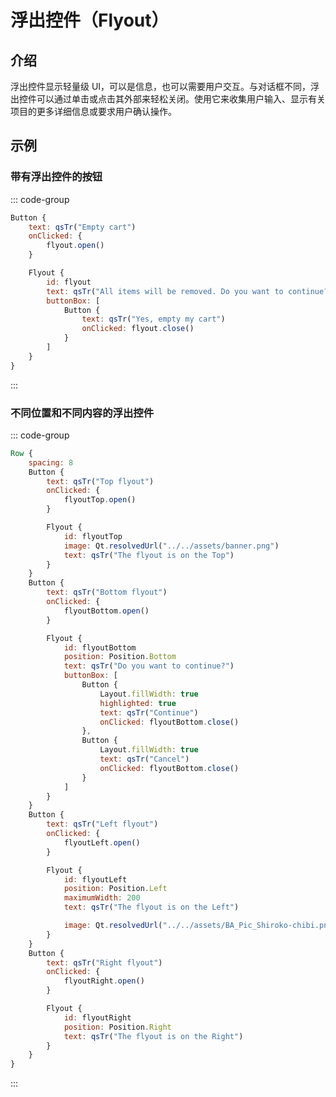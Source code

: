 # 浮出控件（Flyout）

## 介绍

<mcurl name="Flyout" url="https://learn.microsoft.com/zh-cn/windows/apps/design/controls/dialogs-and-flyouts/flyouts"></mcurl>

浮出控件显示轻量级 UI，可以是信息，也可以需要用户交互。与对话框不同，浮出控件可以通过单击或点击其外部来轻松关闭。使用它来收集用户输入、显示有关项目的更多详细信息或要求用户确认操作。

## 示例

### 带有浮出控件的按钮

::: code-group

```qml
Button {
    text: qsTr("Empty cart")
    onClicked: {
        flyout.open()
    }

    Flyout {
        id: flyout
        text: qsTr("All items will be removed. Do you want to continue?")
        buttonBox: [
            Button {
                text: qsTr("Yes, empty my cart")
                onClicked: flyout.close()
            }
        ]
    }
}
```

:::

### 不同位置和不同内容的浮出控件

::: code-group

```qml
Row {
    spacing: 8
    Button {
        text: qsTr("Top flyout")
        onClicked: {
            flyoutTop.open()
        }

        Flyout {
            id: flyoutTop
            image: Qt.resolvedUrl("../../assets/banner.png")
            text: qsTr("The flyout is on the Top")
        }
    }
    Button {
        text: qsTr("Bottom flyout")
        onClicked: {
            flyoutBottom.open()
        }

        Flyout {
            id: flyoutBottom
            position: Position.Bottom
            text: qsTr("Do you want to continue?")
            buttonBox: [
                Button {
                    Layout.fillWidth: true
                    highlighted: true
                    text: qsTr("Continue")
                    onClicked: flyoutBottom.close()
                },
                Button {
                    Layout.fillWidth: true
                    text: qsTr("Cancel")
                    onClicked: flyoutBottom.close()
                }
            ]
        }
    }
    Button {
        text: qsTr("Left flyout")
        onClicked: {
            flyoutLeft.open()
        }

        Flyout {
            id: flyoutLeft
            position: Position.Left
            maximumWidth: 200
            text: qsTr("The flyout is on the Left")

            image: Qt.resolvedUrl("../../assets/BA_Pic_Shiroko-chibi.png")
        }
    }
    Button {
        text: qsTr("Right flyout")
        onClicked: {
            flyoutRight.open()
        }

        Flyout {
            id: flyoutRight
            position: Position.Right
            text: qsTr("The flyout is on the Right")
        }
    }
}
```

:::